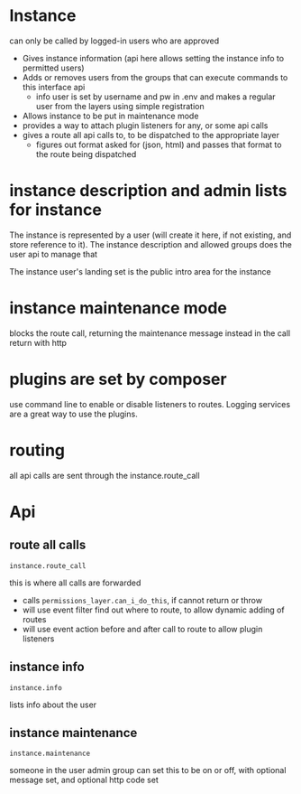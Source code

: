 # Instance 

can only be called by logged-in users who are approved

* Gives instance information (api here allows setting the instance info to permitted users)
* Adds or removes users from the groups that can execute commands to this interface api
  * info user is set by username and pw in .env and makes a regular user from the layers using simple registration
* Allows instance to be put in maintenance mode 
* provides a way to attach plugin listeners for any, or some api calls
* gives a route all api calls to, to be dispatched to the appropriate layer
  * figures out format asked for (json, html) and passes that format to the route being dispatched


# instance description and admin lists for instance

The instance is represented by a user (will create it here, if not existing, and store reference to it).
The instance description and allowed groups does the user api to manage that

The instance user's landing set is the public intro area for the instance

# instance maintenance mode

blocks the route call, returning the maintenance message instead in the call return with http

# plugins are set by composer

use command line to enable or disable listeners to routes.
Logging services are a great way to use the plugins.

# routing

all api calls are sent through the instance.route_call

# Api

## route all calls
    instance.route_call 
  this is where all calls are forwarded 

  * calls `permissions_layer.can_i_do_this`, if cannot return or throw 
  * will use event filter find out where to route, to allow dynamic adding of routes
  * will use event action before and after call to route to allow plugin listeners

## instance info
    instance.info
lists info about the user 


## instance maintenance
    instance.maintenance
someone in the user admin group can set this to be on or off, with optional message set, and optional http code set